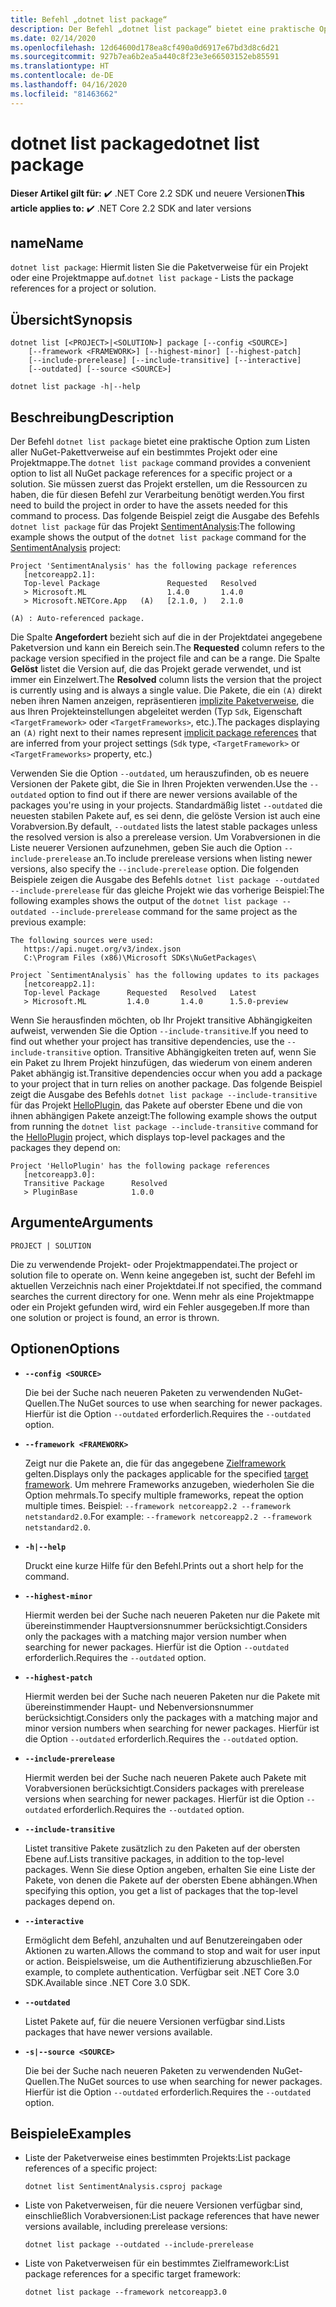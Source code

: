 ```yaml
---
title: Befehl „dotnet list package“
description: Der Befehl „dotnet list package“ bietet eine praktische Option zum Listen von Pakettverweisen auf ein Projekt oder eine Projektmappe.
ms.date: 02/14/2020
ms.openlocfilehash: 12d64600d178ea8cf490a0d6917e67bd3d8c6d21
ms.sourcegitcommit: 927b7ea6b2ea5a440c8f23e3e66503152eb85591
ms.translationtype: HT
ms.contentlocale: de-DE
ms.lasthandoff: 04/16/2020
ms.locfileid: "81463662"
---
```

# <a name="dotnet-list-package"></a><span data-ttu-id="313ea-103">dotnet list package</span><span class="sxs-lookup"><span data-stu-id="313ea-103">dotnet list package</span></span>

<span data-ttu-id="313ea-104">**Dieser Artikel gilt für:** ✔️ .NET Core 2.2 SDK und neuere Versionen</span><span class="sxs-lookup"><span data-stu-id="313ea-104">**This article applies to:** ✔️ .NET Core 2.2 SDK and later versions</span></span>

## <a name="name"></a><span data-ttu-id="313ea-105">name</span><span class="sxs-lookup"><span data-stu-id="313ea-105">Name</span></span>

<span data-ttu-id="313ea-106">`dotnet list package`: Hiermit listen Sie die Paketverweise für ein Projekt oder eine Projektmappe auf.</span><span class="sxs-lookup"><span data-stu-id="313ea-106">`dotnet list package` - Lists the package references for a project or solution.</span></span>

## <a name="synopsis"></a><span data-ttu-id="313ea-107">Übersicht</span><span class="sxs-lookup"><span data-stu-id="313ea-107">Synopsis</span></span>

```dotnetcli
dotnet list [<PROJECT>|<SOLUTION>] package [--config <SOURCE>]
    [--framework <FRAMEWORK>] [--highest-minor] [--highest-patch]
    [--include-prerelease] [--include-transitive] [--interactive]
    [--outdated] [--source <SOURCE>]

dotnet list package -h|--help
```

## <a name="description"></a><span data-ttu-id="313ea-108">Beschreibung</span><span class="sxs-lookup"><span data-stu-id="313ea-108">Description</span></span>

<span data-ttu-id="313ea-109">Der Befehl `dotnet list package` bietet eine praktische Option zum Listen aller NuGet-Pakettverweise auf ein bestimmtes Projekt oder eine Projektmappe.</span><span class="sxs-lookup"><span data-stu-id="313ea-109">The `dotnet list package` command provides a convenient option to list all NuGet package references for a specific project or a solution.</span></span> <span data-ttu-id="313ea-110">Sie müssen zuerst das Projekt erstellen, um die Ressourcen zu haben, die für diesen Befehl zur Verarbeitung benötigt werden.</span><span class="sxs-lookup"><span data-stu-id="313ea-110">You first need to build the project in order to have the assets needed for this command to process.</span></span> <span data-ttu-id="313ea-111">Das folgende Beispiel zeigt die Ausgabe des Befehls `dotnet list package` für das Projekt [SentimentAnalysis](https://github.com/dotnet/samples/tree/master/machine-learning/tutorials/SentimentAnalysis):</span><span class="sxs-lookup"><span data-stu-id="313ea-111">The following example shows the output of the `dotnet list package` command for the [SentimentAnalysis](https://github.com/dotnet/samples/tree/master/machine-learning/tutorials/SentimentAnalysis) project:</span></span>

```output
Project 'SentimentAnalysis' has the following package references
   [netcoreapp2.1]:
   Top-level Package               Requested   Resolved
   > Microsoft.ML                  1.4.0       1.4.0
   > Microsoft.NETCore.App   (A)   [2.1.0, )   2.1.0

(A) : Auto-referenced package.
```

<span data-ttu-id="313ea-112">Die Spalte **Angefordert** bezieht sich auf die in der Projektdatei angegebene Paketversion und kann ein Bereich sein.</span><span class="sxs-lookup"><span data-stu-id="313ea-112">The **Requested** column refers to the package version specified in the project file and can be a range.</span></span> <span data-ttu-id="313ea-113">Die Spalte **Gelöst** listet die Version auf, die das Projekt gerade verwendet, und ist immer ein Einzelwert.</span><span class="sxs-lookup"><span data-stu-id="313ea-113">The **Resolved** column lists the version that the project is currently using and is always a single value.</span></span> <span data-ttu-id="313ea-114">Die Pakete, die ein `(A)` direkt neben ihren Namen anzeigen, repräsentieren [implizite Paketverweise](csproj.md#implicit-package-references), die aus Ihren Projekteinstellungen abgeleitet werden (Typ `Sdk`, Eigenschaft `<TargetFramework>` oder `<TargetFrameworks>`, etc.).</span><span class="sxs-lookup"><span data-stu-id="313ea-114">The packages displaying an `(A)` right next to their names represent [implicit package references](csproj.md#implicit-package-references) that are inferred from your project settings (`Sdk` type, `<TargetFramework>` or `<TargetFrameworks>` property, etc.)</span></span>

<span data-ttu-id="313ea-115">Verwenden Sie die Option `--outdated`, um herauszufinden, ob es neuere Versionen der Pakete gibt, die Sie in Ihren Projekten verwenden.</span><span class="sxs-lookup"><span data-stu-id="313ea-115">Use the `--outdated` option to find out if there are newer versions available of the packages you're using in your projects.</span></span> <span data-ttu-id="313ea-116">Standardmäßig listet `--outdated` die neuesten stabilen Pakete auf, es sei denn, die gelöste Version ist auch eine Vorabversion.</span><span class="sxs-lookup"><span data-stu-id="313ea-116">By default, `--outdated` lists the latest stable packages unless the resolved version is also a prerelease version.</span></span> <span data-ttu-id="313ea-117">Um Vorabversionen in die Liste neuerer Versionen aufzunehmen, geben Sie auch die Option `--include-prerelease` an.</span><span class="sxs-lookup"><span data-stu-id="313ea-117">To include prerelease versions when listing newer versions, also specify the `--include-prerelease` option.</span></span> <span data-ttu-id="313ea-118">Die folgenden Beispiele zeigen die Ausgabe des Befehls `dotnet list package --outdated --include-prerelease` für das gleiche Projekt wie das vorherige Beispiel:</span><span class="sxs-lookup"><span data-stu-id="313ea-118">The following examples shows the output of the `dotnet list package --outdated --include-prerelease` command for the same project as the previous example:</span></span>

```output
The following sources were used:
   https://api.nuget.org/v3/index.json
   C:\Program Files (x86)\Microsoft SDKs\NuGetPackages\

Project `SentimentAnalysis` has the following updates to its packages
   [netcoreapp2.1]:
   Top-level Package      Requested   Resolved   Latest
   > Microsoft.ML         1.4.0       1.4.0      1.5.0-preview
```

<span data-ttu-id="313ea-119">Wenn Sie herausfinden möchten, ob Ihr Projekt transitive Abhängigkeiten aufweist, verwenden Sie die Option `--include-transitive`.</span><span class="sxs-lookup"><span data-stu-id="313ea-119">If you need to find out whether your project has transitive dependencies, use the `--include-transitive` option.</span></span> <span data-ttu-id="313ea-120">Transitive Abhängigkeiten treten auf, wenn Sie ein Paket zu Ihrem Projekt hinzufügen, das wiederum von einem anderen Paket abhängig ist.</span><span class="sxs-lookup"><span data-stu-id="313ea-120">Transitive dependencies occur when you add a package to your project that in turn relies on another package.</span></span> <span data-ttu-id="313ea-121">Das folgende Beispiel zeigt die Ausgabe des Befehls `dotnet list package --include-transitive` für das Projekt [HelloPlugin](https://github.com/dotnet/samples/tree/master/core/extensions/AppWithPlugin/HelloPlugin), das Pakete auf oberster Ebene und die von ihnen abhängigen Pakete anzeigt:</span><span class="sxs-lookup"><span data-stu-id="313ea-121">The following example shows the output from running the `dotnet list package --include-transitive` command for the [HelloPlugin](https://github.com/dotnet/samples/tree/master/core/extensions/AppWithPlugin/HelloPlugin) project, which displays top-level packages and the packages they depend on:</span></span>

```output
Project 'HelloPlugin' has the following package references
   [netcoreapp3.0]:
   Transitive Package      Resolved
   > PluginBase            1.0.0
```

## <a name="arguments"></a><span data-ttu-id="313ea-122">Argumente</span><span class="sxs-lookup"><span data-stu-id="313ea-122">Arguments</span></span>

`PROJECT | SOLUTION`

<span data-ttu-id="313ea-123">Die zu verwendende Projekt- oder Projektmappendatei.</span><span class="sxs-lookup"><span data-stu-id="313ea-123">The project or solution file to operate on.</span></span> <span data-ttu-id="313ea-124">Wenn keine angegeben ist, sucht der Befehl im aktuellen Verzeichnis nach einer Projektdatei.</span><span class="sxs-lookup"><span data-stu-id="313ea-124">If not specified, the command searches the current directory for one.</span></span> <span data-ttu-id="313ea-125">Wenn mehr als eine Projektmappe oder ein Projekt gefunden wird, wird ein Fehler ausgegeben.</span><span class="sxs-lookup"><span data-stu-id="313ea-125">If more than one solution or project is found, an error is thrown.</span></span>

## <a name="options"></a><span data-ttu-id="313ea-126">Optionen</span><span class="sxs-lookup"><span data-stu-id="313ea-126">Options</span></span>

- **`--config <SOURCE>`**

  <span data-ttu-id="313ea-127">Die bei der Suche nach neueren Paketen zu verwendenden NuGet-Quellen.</span><span class="sxs-lookup"><span data-stu-id="313ea-127">The NuGet sources to use when searching for newer packages.</span></span> <span data-ttu-id="313ea-128">Hierfür ist die Option `--outdated` erforderlich.</span><span class="sxs-lookup"><span data-stu-id="313ea-128">Requires the `--outdated` option.</span></span>

- **`--framework <FRAMEWORK>`**

  <span data-ttu-id="313ea-129">Zeigt nur die Pakete an, die für das angegebene [Zielframework](../../standard/frameworks.md) gelten.</span><span class="sxs-lookup"><span data-stu-id="313ea-129">Displays only the packages applicable for the specified [target framework](../../standard/frameworks.md).</span></span> <span data-ttu-id="313ea-130">Um mehrere Frameworks anzugeben, wiederholen Sie die Option mehrmals.</span><span class="sxs-lookup"><span data-stu-id="313ea-130">To specify multiple frameworks, repeat the option multiple times.</span></span> <span data-ttu-id="313ea-131">Beispiel: `--framework netcoreapp2.2 --framework netstandard2.0`.</span><span class="sxs-lookup"><span data-stu-id="313ea-131">For example: `--framework netcoreapp2.2 --framework netstandard2.0`.</span></span>

- **`-h|--help`**

  <span data-ttu-id="313ea-132">Druckt eine kurze Hilfe für den Befehl.</span><span class="sxs-lookup"><span data-stu-id="313ea-132">Prints out a short help for the command.</span></span>

- **`--highest-minor`**

  <span data-ttu-id="313ea-133">Hiermit werden bei der Suche nach neueren Paketen nur die Pakete mit übereinstimmender Hauptversionsnummer berücksichtigt.</span><span class="sxs-lookup"><span data-stu-id="313ea-133">Considers only the packages with a matching major version number when searching for newer packages.</span></span> <span data-ttu-id="313ea-134">Hierfür ist die Option `--outdated` erforderlich.</span><span class="sxs-lookup"><span data-stu-id="313ea-134">Requires the `--outdated` option.</span></span>

- **`--highest-patch`**

  <span data-ttu-id="313ea-135">Hiermit werden bei der Suche nach neueren Paketen nur die Pakete mit übereinstimmender Haupt- und Nebenversionsnummer berücksichtigt.</span><span class="sxs-lookup"><span data-stu-id="313ea-135">Considers only the packages with a matching major and minor version numbers when searching for newer packages.</span></span> <span data-ttu-id="313ea-136">Hierfür ist die Option `--outdated` erforderlich.</span><span class="sxs-lookup"><span data-stu-id="313ea-136">Requires the `--outdated` option.</span></span>

- **`--include-prerelease`**

  <span data-ttu-id="313ea-137">Hiermit werden bei der Suche nach neueren Pakete auch Pakete mit Vorabversionen berücksichtigt.</span><span class="sxs-lookup"><span data-stu-id="313ea-137">Considers packages with prerelease versions when searching for newer packages.</span></span> <span data-ttu-id="313ea-138">Hierfür ist die Option `--outdated` erforderlich.</span><span class="sxs-lookup"><span data-stu-id="313ea-138">Requires the `--outdated` option.</span></span>

- **`--include-transitive`**

  <span data-ttu-id="313ea-139">Listet transitive Pakete zusätzlich zu den Paketen auf der obersten Ebene auf.</span><span class="sxs-lookup"><span data-stu-id="313ea-139">Lists transitive packages, in addition to the top-level packages.</span></span> <span data-ttu-id="313ea-140">Wenn Sie diese Option angeben, erhalten Sie eine Liste der Pakete, von denen die Pakete auf der obersten Ebene abhängen.</span><span class="sxs-lookup"><span data-stu-id="313ea-140">When specifying this option, you get a list of packages that the top-level packages depend on.</span></span>

- **`--interactive`**

  <span data-ttu-id="313ea-141">Ermöglicht dem Befehl, anzuhalten und auf Benutzereingaben oder Aktionen zu warten.</span><span class="sxs-lookup"><span data-stu-id="313ea-141">Allows the command to stop and wait for user input or action.</span></span> <span data-ttu-id="313ea-142">Beispielsweise, um die Authentifizierung abzuschließen.</span><span class="sxs-lookup"><span data-stu-id="313ea-142">For example, to complete authentication.</span></span> <span data-ttu-id="313ea-143">Verfügbar seit .NET Core 3.0 SDK.</span><span class="sxs-lookup"><span data-stu-id="313ea-143">Available since .NET Core 3.0 SDK.</span></span>

- **`--outdated`**

  <span data-ttu-id="313ea-144">Listet Pakete auf, für die neuere Versionen verfügbar sind.</span><span class="sxs-lookup"><span data-stu-id="313ea-144">Lists packages that have newer versions available.</span></span>

- **`-s|--source <SOURCE>`**

  <span data-ttu-id="313ea-145">Die bei der Suche nach neueren Paketen zu verwendenden NuGet-Quellen.</span><span class="sxs-lookup"><span data-stu-id="313ea-145">The NuGet sources to use when searching for newer packages.</span></span> <span data-ttu-id="313ea-146">Hierfür ist die Option `--outdated` erforderlich.</span><span class="sxs-lookup"><span data-stu-id="313ea-146">Requires the `--outdated` option.</span></span>

## <a name="examples"></a><span data-ttu-id="313ea-147">Beispiele</span><span class="sxs-lookup"><span data-stu-id="313ea-147">Examples</span></span>

- <span data-ttu-id="313ea-148">Liste der Paketverweise eines bestimmten Projekts:</span><span class="sxs-lookup"><span data-stu-id="313ea-148">List package references of a specific project:</span></span>

  ```dotnetcli
  dotnet list SentimentAnalysis.csproj package
  ```

- <span data-ttu-id="313ea-149">Liste von Paketverweisen, für die neuere Versionen verfügbar sind, einschließlich Vorabversionen:</span><span class="sxs-lookup"><span data-stu-id="313ea-149">List package references that have newer versions available, including prerelease versions:</span></span>

  ```dotnetcli
  dotnet list package --outdated --include-prerelease
  ```

- <span data-ttu-id="313ea-150">Liste von Paketverweisen für ein bestimmtes Zielframework:</span><span class="sxs-lookup"><span data-stu-id="313ea-150">List package references for a specific target framework:</span></span>

  ```dotnetcli
  dotnet list package --framework netcoreapp3.0
  ```
